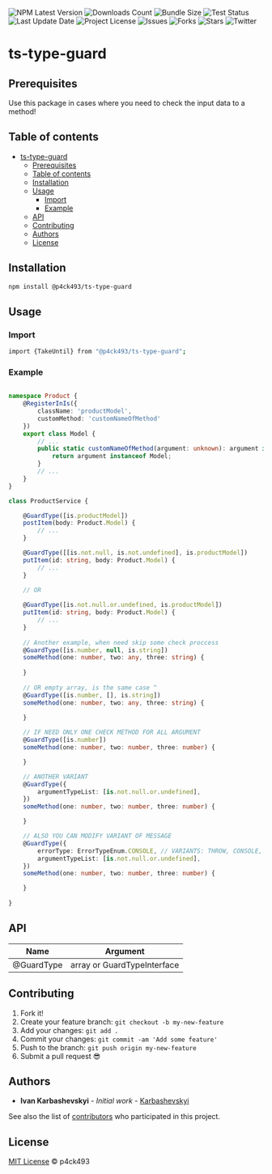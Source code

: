 ![NPM Latest Version](https://img.shields.io/npm/v/@p4ck493/ts-type-guard)
![Downloads Count](https://img.shields.io/npm/dm/@p4ck493/ts-type-guard.svg)
![Bundle Size](https://packagephobia.now.sh/badge?p=@p4ck493/ts-type-guard)
![Test Status](https://img.shields.io/travis/p4ck493/ts-type-guard/main.svg)
![Last Update Date](https://img.shields.io/github/last-commit/p4ck493/ts-type-guard)
![Project License](https://img.shields.io/github/license/p4ck493/ts-type-guard)
![Issues](https://img.shields.io/github/issues/p4ck493/ts-type-guard)
![Forks](https://img.shields.io/github/forks/p4ck493/ts-type-guard)
![Stars](https://img.shields.io/github/stars/p4ck493/ts-type-guard)
![Twitter](https://img.shields.io/twitter/url?url=https%3A%2F%2Fgithub.com%2Fp4ck493%2Fts-type-guard)

# ts-type-guard

## Prerequisites

Use this package in cases where you need to check the input data to a method!


## Table of contents

- [ts-type-guard](#ts-type-guard)
    - [Prerequisites](#prerequisites)
    - [Table of contents](#table-of-contents)
    - [Installation](#installation)
    - [Usage](#usage)
        - [Import](#import)
        - [Example](#example)
    - [API](#api)
    - [Contributing](#contributing)
    - [Authors](#authors)
    - [License](#license)

## Installation

```sh
npm install @p4ck493/ts-type-guard
```

## Usage

### Import

```sh
import {TakeUntil} from "@p4ck493/ts-type-guard";
```

### Example

```typescript

namespace Product {
    @RegisterInIs({
        className: 'productModel',
        customMethod: 'customNameOfMethod'
    })
    export class Model {
        // ...
        public static customNameOfMethod(argument: unknown): argument is Model {
            return argument instanceof Model;
        }
        // ...
    }
}

class ProductService {

    @GuardType([is.productModel])
    postItem(body: Product.Model) {
        // ...
    }

    @GuardType([[is.not.null, is.not.undefined], is.productModel])
    putItem(id: string, body: Product.Model) {
        // ...
    }
    
    // OR

    @GuardType([is.not.null.or.undefined, is.productModel])
    putItem(id: string, body: Product.Model) {
        // ...
    }
    
    // Another example, when need skip some check proccess
    @GuardType([is.number, null, is.string])
    someMethod(one: number, two: any, three: string) {
        
    }
    
    // OR empty array, is the same case ^
    @GuardType([is.number, [], is.string])
    someMethod(one: number, two: any, three: string) {

    }
    
    // IF NEED ONLY ONE CHECK METHOD FOR ALL ARGUMENT
    @GuardType([is.number])
    someMethod(one: number, two: number, three: number) {

    }

    // ANOTHER VARIANT
    @GuardType({
        argumentTypeList: [is.not.null.or.undefined],
    })
    someMethod(one: number, two: number, three: number) {

    }

    // ALSO YOU CAN MODIFY VARIANT OF MESSAGE
    @GuardType({
        errorType: ErrorTypeEnum.CONSOLE, // VARIANTS: THROW, CONSOLE, NONE
        argumentTypeList: [is.not.null.or.undefined],
    })
    someMethod(one: number, two: number, three: number) {

    }
    
}


```


## API 

| Name       | Argument                    |
|------------|-----------------------------|
| @GuardType | array or GuardTypeInterface |


## Contributing

[//]: # (Please read [CONTRIBUTING.md]&#40;CONTRIBUTING.md&#41; for details on our code of conduct, and the process for submitting pull requests to us.)

1. Fork it!
2. Create your feature branch: `git checkout -b my-new-feature`
3. Add your changes: `git add .`
4. Commit your changes: `git commit -am 'Add some feature'`
5. Push to the branch: `git push origin my-new-feature`
6. Submit a pull request 😎

## Authors

* **Ivan Karbashevskyi** - *Initial work* - [Karbashevskyi](https://github.com/Karbashevskyi)

See also the list of [contributors](https://github.com/p4ck493/ts-type-guard/contributors) who participated in this project.

## License

[MIT License](https://andreasonny.mit-license.org/2019) © p4ck493
